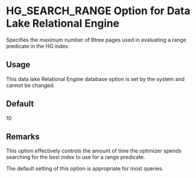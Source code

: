 <!-- loioa638850284f21015a1a9993e5cc4b710 -->

# HG\_SEARCH\_RANGE Option for Data Lake Relational Engine

Specifies the maximum number of Btree pages used in evaluating a range predicate in the HG index.



<a name="loioa638850284f21015a1a9993e5cc4b710__section_rv2_mvs_swb"/>

## Usage

This data lake Relational Engine database option is set by the system and cannot be changed.



<a name="loioa638850284f21015a1a9993e5cc4b710__iq_refso_592"/>

## Default

10



<a name="loioa638850284f21015a1a9993e5cc4b710__iq_refso_594"/>

## Remarks

This option effectively controls the amount of time the optimizer spends searching for the best index to use for a range predicate.

The default setting of this option is appropriate for most queries.


